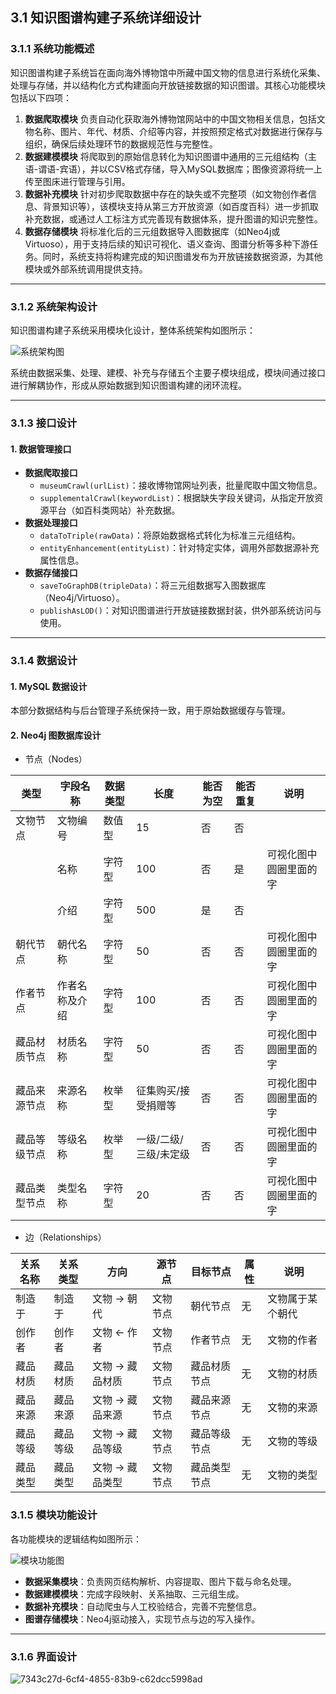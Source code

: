 ## 3.1 知识图谱构建子系统详细设计

### 3.1.1 系统功能概述

知识图谱构建子系统旨在面向海外博物馆中所藏中国文物的信息进行系统化采集、处理与存储，并以结构化方式构建面向开放链接数据的知识图谱。其核心功能模块包括以下四项：

1. **数据爬取模块**
    负责自动化获取海外博物馆网站中的中国文物相关信息，包括文物名称、图片、年代、材质、介绍等内容，并按照预定格式对数据进行保存与组织，确保后续处理环节的数据规范性与完整性。
2. **数据建模模块**
    将爬取到的原始信息转化为知识图谱中通用的三元组结构（主语-谓语-宾语），并以CSV格式存储，导入MySQL数据库；图像资源将统一上传至图床进行管理与引用。
3. **数据补充模块**
    针对初步爬取数据中存在的缺失或不完整项（如文物创作者信息、背景知识等），该模块支持从第三方开放资源（如百度百科）进一步抓取补充数据，或通过人工标注方式完善现有数据体系，提升图谱的知识完整性。
4. **数据存储模块**
    将标准化后的三元组数据导入图数据库（如Neo4j或Virtuoso），用于支持后续的知识可视化、语义查询、图谱分析等多种下游任务。同时，系统支持将构建完成的知识图谱发布为开放链接数据资源，为其他模块或外部系统调用提供支持。

------

### 3.1.2 系统架构设计

知识图谱构建子系统采用模块化设计，整体系统架构如图所示：

![系统架构图](https://github.com/Vanthoci/ChinaHeritageAbroad/assets/167691932/f6564c39-3cca-4d0d-93b0-33d176c07346)

系统由数据采集、处理、建模、补充与存储五个主要子模块组成，模块间通过接口进行解耦协作，形成从原始数据到知识图谱构建的闭环流程。

------

### 3.1.3 接口设计

#### 1. 数据管理接口

- **数据爬取接口**
  - `museumCrawl(urlList)`：接收博物馆网址列表，批量爬取中国文物信息。
  - `supplementalCrawl(keywordList)`：根据缺失字段关键词，从指定开放资源平台（如百科类网站）补充数据。
- **数据处理接口**
  - `dataToTriple(rawData)`：将原始数据格式转化为标准三元组结构。
  - `entityEnhancement(entityList)`：针对特定实体，调用外部数据源补充属性信息。
- **数据存储接口**
  - `saveToGraphDB(tripleData)`：将三元组数据写入图数据库（Neo4j/Virtuoso）。
  - `publishAsLOD()`：对知识图谱进行开放链接数据封装，供外部系统访问与使用。

------

### 3.1.4 数据设计

#### 1. MySQL 数据设计

本部分数据结构与后台管理子系统保持一致，用于原始数据缓存与管理。

#### 2. Neo4j 图数据库设计

- 节点（Nodes）

| 类型         | 字段名称       | 数据类型 | 长度                  | 能否为空 | 能否重复 | 说明                   |
| ------------ | -------------- | -------- | --------------------- | -------- | -------- | ---------------------- |
| 文物节点     | 文物编号       | 数值型   | 15                    | 否       | 否       |                        |
|              | 名称           | 字符型   | 100                   | 否       | 是       | 可视化图中圆圈里面的字 |
|              | 介绍           | 字符型   | 500                   | 是       | 否       |                        |
| 朝代节点     | 朝代名称       | 字符型   | 50                    | 否       | 否       | 可视化图中圆圈里面的字 |
| 作者节点     | 作者名称及介绍 | 字符型   | 100                   | 否       | 否       | 可视化图中圆圈里面的字 |
| 藏品材质节点 | 材质名称       | 字符型   | 50                    | 否       | 否       | 可视化图中圆圈里面的字 |
| 藏品来源节点 | 来源名称       | 枚举型   | 征集购买/接受捐赠等   | 否       | 否       | 可视化图中圆圈里面的字 |
| 藏品等级节点 | 等级名称       | 枚举型   | 一级/二级/三级/未定级 | 否       | 否       | 可视化图中圆圈里面的字 |
| 藏品类型节点 | 类型名称       | 字符型   | 20                    | 否       | 否       | 可视化图中圆圈里面的字 |

- 边（Relationships）

| 关系名称 | 关系类型 | 方向             | 源节点   | 目标节点     | 属性 | 说明             |
| -------- | -------- | ---------------- | -------- | ------------ | ---- | ---------------- |
| 制造于   | 制造于   | 文物 -> 朝代     | 文物节点 | 朝代节点     | 无   | 文物属于某个朝代 |
| 创作者   | 创作者   | 文物 <- 作者     | 文物节点 | 作者节点     | 无   | 文物的作者       |
| 藏品材质 | 藏品材质 | 文物 -> 藏品材质 | 文物节点 | 藏品材质节点 | 无   | 文物的材质       |
| 藏品来源 | 藏品来源 | 文物 -> 藏品来源 | 文物节点 | 藏品来源节点 | 无   | 文物的来源       |
| 藏品等级 | 藏品等级 | 文物 -> 藏品等级 | 文物节点 | 藏品等级节点 | 无   | 文物的等级       |
| 藏品类型 | 藏品类型 | 文物 -> 藏品类型 | 文物节点 | 藏品类型节点 | 无   | 文物的类型       |

### 3.1.5 模块功能设计

各功能模块的逻辑结构如图所示：

![模块功能图](https://github.com/Vanthoci/ChinaHeritageAbroad/assets/167691932/2e0738e4-8b4d-45b7-83d5-8651869ac65f)

- **数据采集模块**：负责网页结构解析、内容提取、图片下载与命名处理。
- **数据建模模块**：完成字段映射、关系抽取、三元组生成。
- **数据补充模块**：自动爬虫与人工校验结合，完善不完整信息。
- **图谱存储模块**：Neo4j驱动接入，实现节点与边的写入操作。

------

### 3.1.6 界面设计

![7343c27d-6cf4-4855-83b9-c62dcc5998ad](https://wangri.oss-cn-beijing.aliyuncs.com/time/202505052230304.png)
